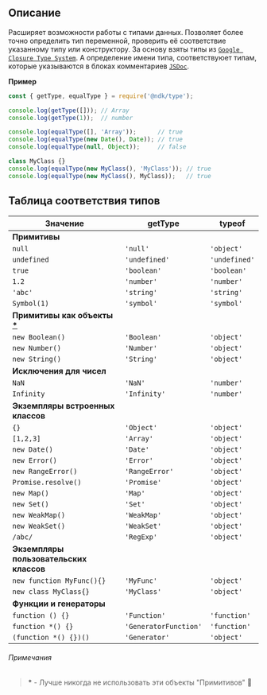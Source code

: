 ## Описание

Расширяет возможности работы с типами данных.
Позволяет более точно определить тип переменной,
  проверить её соответствие указанному типу или конструктору.
За основу взяты типы из [`Google Closure Type System`](https://github.com/google/closure-compiler/wiki/Types-in-the-Closure-Type-System).
А определение имени типа, соответствуюет типам,
  которые указываются в блоках комментариев [`JSDoc`](http://usejsdoc.org/tags-type.html).

**Пример**

```js
const { getType, equalType } = require('@ndk/type');

console.log(getType([])); // Array
console.log(getType(1));  // number

console.log(equalType([], 'Array'));      // true
console.log(equalType(new Date(), Date)); // true
console.log(equalType(null, Object));     // false

class MyClass {}
console.log(equalType(new MyClass(), 'MyClass')); // true
console.log(equalType(new MyClass(), MyClass));   // true
```

## Таблица соответствия типов

Значение                  | getType               | typeof
--------------------------|-----------------------|----------
**Примитивы** | |
`null`                    | `'null'`              | `'object'`
`undefined`               | `'undefined'`         | `'undefined'`
`true`                    | `'boolean'`           | `'boolean'`
`1.2`                     | `'number'`            | `'number'`
`'abc'`                   | `'string'`            | `'string'`
`Symbol(1)`               | `'symbol'`            | `'symbol'`
**Примитивы как объекты [\*](#Примечания)** | |
`new Boolean()`           | `'Boolean'`           | `'object'`
`new Number()`            | `'Number'`            | `'object'`
`new String()`            | `'String'`            | `'object'`
**Исключения для чисел** | |
`NaN`                     | `'NaN'`               | `'number'`
`Infinity`                | `'Infinity'`          | `'number'`
**Экземпляры встроенных классов** | |
`{}`                      | `'Object'`            | `'object'`
`[1,2,3]`                 | `'Array'`             | `'object'`
`new Date()`              | `'Date'`              | `'object'`
`new Error()`             | `'Error'`             | `'object'`
`new RangeError()`        | `'RangeError'`        | `'object'`
`Promise.resolve()`       | `'Promise'`           | `'object'`
`new Map()`               | `'Map'`               | `'object'`
`new Set()`               | `'Set'`               | `'object'`
`new WeakMap()`           | `'WeakMap'`           | `'object'`
`new WeakSet()`           | `'WeakSet'`           | `'object'`
`/abc/`                   | `'RegExp'`            | `'object'`
**Экземпляры пользовательских классов** | |
`new function MyFunc(){}` | `'MyFunc'`            | `'object'`
`new class MyClass{}`     | `'MyClass'`           | `'object'`
**Функции и генераторы** | |
`function () {}`          | `'Function'`          | `'function'`
`function *() {}`         | `'GeneratorFunction'` | `'function'`
`(function *() {})()`     | `'Generator'`         | `'object'`

###### Примечания

> **\*** - Лучше никогда не использовать эти объекты "Примитивов" :bug:
